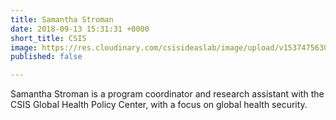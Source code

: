 ```yaml
---
title: Samantha Stroman
date: 2018-09-13 15:31:31 +0000
short_title: CSIS
image: https://res.cloudinary.com/csisideaslab/image/upload/v1537475630/health-commission/Stroman_Samantha.jpg
published: false

---
```

Samantha Stroman is a program coordinator and research assistant with the CSIS Global Health Policy Center, with a focus on global health security.
